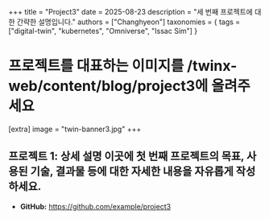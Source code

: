 +++
title = "Project3"
date = 2025-08-23
description = "세 번째 프로젝트에 대한 간략한 설명입니다."
authors = ["Changhyeon"]
taxonomies = { tags = ["digital-twin", "kubernetes", "Omniverse", "Issac Sim"] }

# 프로젝트를 대표하는 이미지를 /twinx-web/content/blog/project3에 올려주세요
[extra]
image = "twin-banner3.jpg"
+++

## 프로젝트 1: 상세 설명 이곳에 첫 번째 프로젝트의 목표, 사용된 기술, 결과물 등에 대한 자세한 내용을 자유롭게 작성하세요.

- **GitHub:** https://github.com/example/project3

